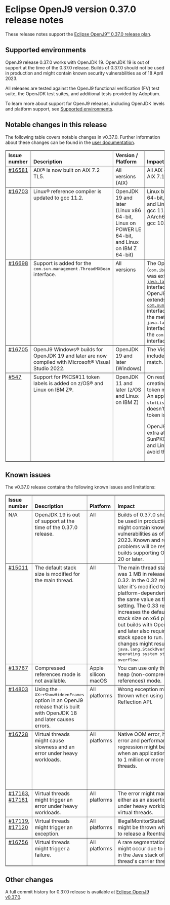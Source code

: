 <!--
* Copyright IBM Corp. and others 2023
*
* This program and the accompanying materials are made
* available under the terms of the Eclipse Public License 2.0
* which accompanies this distribution and is available at
* https://www.eclipse.org/legal/epl-2.0/ or the Apache
* License, Version 2.0 which accompanies this distribution and
* is available at https://www.apache.org/licenses/LICENSE-2.0.
*
* This Source Code may also be made available under the
* following Secondary Licenses when the conditions for such
* availability set forth in the Eclipse Public License, v. 2.0
* are satisfied: GNU General Public License, version 2 with
* the GNU Classpath Exception [1] and GNU General Public
* License, version 2 with the OpenJDK Assembly Exception [2].
*
* [1] https://www.gnu.org/software/classpath/license.html
* [2] https://openjdk.org/legal/assembly-exception.html
*
* SPDX-License-Identifier: EPL-2.0 OR Apache-2.0 OR GPL-2.0 WITH
* Classpath-exception-2.0 OR LicenseRef-GPL-2.0 WITH Assembly-exception
-->

# Eclipse OpenJ9 version 0.37.0 release notes

These release notes support the [Eclipse OpenJ9&trade; 0.37.0 release plan](https://projects.eclipse.org/projects/technology.openj9/releases/0.37.0/plan).

## Supported environments

OpenJ9 release 0.37.0 works with OpenJDK 19. OpenJDK 19 is out of support at the time of the 0.37.0 release. Builds of 0.37.0 should not be used in production and might contain known security vulnerabilities as of 18 April 2023.

All releases are tested against the OpenJ9 functional verification (FV) test suite, the OpenJDK test suites, and additional tests provided by Adoptium.

To learn more about support for OpenJ9 releases, including OpenJDK levels and platform support, see [Supported environments](https://eclipse.org/openj9/docs/openj9_support/index.html).

## Notable changes in this release

The following table covers notable changes in v0.37.0. Further information about these changes can be found in the [user documentation](https://www.eclipse.org/openj9/docs/version0.37/).

<table cellpadding="4" cellspacing="0" summary="" width="100%" rules="all" frame="border" border="1"><thead align="left">
<tr>
<th valign="bottom">Issue number</th>
<th valign="bottom">Description</th>
<th valign="bottom">Version / Platform</th>
<th valign="bottom">Impact</th>
</tr>
</thead>
<tbody>


<tr>
<td valign="top"><a href="https://github.com/eclipse-openj9/openj9/issues/16581">#16581</a></td>
<td valign="top">AIX&reg; is now built on AIX 7.2 TL5.</td>
<td valign="top">All versions (AIX)</td>
<td valign="top">All AIX compiles are now moved from AIX 7.1 TL5 to AIX 7.2 TL5.</td>
</tr>

<tr>
<td valign="top"><a href="https://github.com/eclipse-openj9/openj9/issues/16703">#16703</a></td>
<td valign="top">Linux&reg; reference compiler is updated to gcc 11.2.</td>
<td valign="top">OpenJDK 19 and later (Linux x86 64-bit, Linux on POWER LE 64-bit, and Linux on IBM Z 64-bit)</td>
<td valign="top"> Linux builds for platforms Linux x86 64-bit, Linux on POWER LE 64-bit, and Linux on IBM Z 64-bit now use gcc 11.2 instead of gcc 10.3. Linux AArch64 64-bit continues to use the gcc 10.3 compiler.</td>
</tr>

<tr>
<td valign="top"><a href="https://github.com/eclipse-openj9/openj9/issues/16698">#16698</a></td>
<td valign="top">Support is added for the <tt>com.sun.management.ThreadMXBean</tt> interface.</td>
<td valign="top">All versions</td>
<td valign="top">The OpenJ9 <a href="https://www.eclipse.org/openj9/docs/api-langmgmt/"><tt>ThreadMXbean</tt></a> interface (<tt>com.ibm.lang.management.ThreadMXBean</tt>) was extending the <a href="https://docs.oracle.com/javase/8/docs/api/java/lang/management/ThreadMXBean.html"><tt>java.lang.management.ThreadMXBean</tt></a> interface. With this release, the OpenJ9 <tt>ThreadMXBean</tt> interface extends the <a href="https://docs.oracle.com/javase/8/docs/jre/api/management/extension/com/sun/management/ThreadMXBean.html"><tt>com.sun.management.ThreadMXBean</tt></a> interface, whereby it now contains all the methods of the <tt>java.lang.management.ThreadMXBean</tt> interface with additional methods from the <tt>com.sun.management.ThreadMXBean</tt> interface.</td>
</tr>
<tr>
<td valign="top"><a href="https://github.com/eclipse-openj9/openj9/pull/16705">#16705</a></td>
<td valign="top">OpenJ9 Windows&reg; builds for OpenJDK 19 and later are now compiled with Microsoft&reg; Visual Studio 2022.</td>
<td valign="top">OpenJDK 19 and later (Windows)</td>
<td valign="top">The Visual Studio redistributable files included with the build are updated to match.</td>
</tr>

<tr>
<td valign="top"><a href="https://github.com/ibmruntimes/openj9-openjdk-jdk/pull/547">#547</a></td>
<td valign="top">Support for PKCS#11 token labels is added on z/OS&reg; and Linux on IBM Z&reg;.</td>
<td valign="top">OpenJDK 11 and later (z/OS and Linux on IBM Z)</td>
<td valign="top">On restarting an application, or creating or removing of tokens, the token might move to a different slot. An application that uses the <tt>slot</tt> or <tt>slotListIndex</tt> attributes might fail if it doesn’t first check which slot the token is in.

 OpenJ9 now supports the use of an extra attribute, <tt>tokenlabel</tt>, in the SunPKCS11 configuration file on z/OS and Linux on IBM Z, which helps to avoid this issue.</td>
</tr>

</tbody>
</table>

## Known issues

The v0.37.0 release contains the following known issues and limitations:

<table cellpadding="4" cellspacing="0" summary="" width="100%" rules="all" frame="border" border="1">
<thead align="left">
<tr>
<th valign="bottom">Issue number</th>
<th valign="bottom">Description</th>
<th valign="bottom">Platform</th>
<th valign="bottom">Impact</th>
<th valign="bottom">Workaround</th>
</tr>
</thead>

<tbody>
<tr>
<td valign="top">N/A</td>
<td valign="top">OpenJDK 19 is out of support at the time of the 0.37.0 release.</td>
<td valign="top">All</td>
<td valign="top">Builds of 0.37.0 should not be used in production and might contain known security vulnerabilities as of 18 April 2023. Known and reported problems will be resolved in builds supporting OpenJDK 20 or later.</td>
<td valign="top">Use builds supporting OpenJDK 20 or later when they are available.</td>
</tr>

<tr>
<td valign="top"><a href="https://github.com/eclipse-openj9/openj9/issues/15011">#15011</a></td>
<td valign="top">The default stack size is modified for the main thread.</td>
<td valign="top">All</td>
<td valign="top">The main thread stack size was 1 MB in releases prior to 0.32. In the 0.32 release and later it's modified to a smaller
platform-dependent value, the same value as the <tt>-Xmso</tt> setting. The 0.33 release increases the default <tt>-Xmso</tt> stack size
on x64 platforms, but builds with OpenJDK 17 and later also require more stack space to run. These changes might result in a
<tt>java.lang.StackOverflowError: operating system stack overflow</tt>.</td>
<td valign="top">Use <tt>-Xmso</tt> to set the default stack size. See the default value by using <tt>-verbose:sizes</tt>.</td>
</tr>

<tr>
<td valign="top"><a href="https://github.com/eclipse-openj9/openj9/issues/13767">#13767</a></td>
<td valign="top">Compressed references mode is not available.</td>
<td valign="top">Apple silicon macOS</td>
<td valign="top">You can use only the large heap (non-compressed references) mode.</td>
<td valign="top">None</td>
</tr>

<tr>
<td valign="top"><a href="https://github.com/eclipse-openj9/openj9/issues/14803">#14803</a></td>
<td valign="top">Using the <tt>-XX:+ShowHiddenFrames</tt> option in an OpenJ9 release that is built with OpenJDK 18 and later causes errors.</td>
<td valign="top">All platforms</td>
<td valign="top">Wrong exception might be thrown when using the Reflection API.</td>
<td valign="top">Avoid using the <tt>-XX:+ShowHiddenFrames</tt> option with OpenJDK 18 and later.</td>
</tr>

<tr>
<td valign="top"><a href="https://github.com/eclipse-openj9/openj9/issues/16728">#16728</a></td>
<td valign="top">Virtual threads might cause slowness and an error under heavy workloads.</td>
<td valign="top">All platforms</td>
<td valign="top">Native OOM error, heap OOM error and performance regression might be seen when an application is scaled to 1 million or more virtual threads.</td>
<td valign="top">Use <tt>-Xnocompressedrefs</tt> to mitigate the native OOM error. Increase <tt>-Xmx</tt> to mitigate the heap OOM error. Both options will also help mitigate the slowness.</td>
</tr>

<tr>
<td valign="top"><a href="https://github.com/eclipse-openj9/openj9/issues/17163">#17163</a>, <a href=https://github.com/eclipse-openj9/openj9/issues/17181>#17181</a></td>
<td valign="top">Virtual threads might trigger an error under heavy workloads.</td>
<td valign="top">All platforms</td>
<td valign="top">The error might manifest either as an assertion or hang under heavy workload of virtual threads.</td>
<td valign="top">Use a different GC policy to mitigate these errors.</td>
</tr>

<tr>
<td valign="top"><a href="https://github.com/eclipse-openj9/openj9/issues/17119">#17119</a>, <a href=https://github.com/eclipse-openj9/openj9/issues/17120>#17120</a></td>
<td valign="top">Virtual threads might trigger an exception.</td>
<td valign="top">All platforms</td>
<td valign="top">IllegalMonitorStateException might be thrown while trying to release a ReentrantLock.</td>
<td valign="top">Disable JIT inlining to mitigate this exception.</td>
</tr>

<tr>
<td valign="top"><a href="https://github.com/eclipse-openj9/openj9/issues/16756">#16756</a></td>
<td valign="top">Virtual threads might trigger a failure.</td>
<td valign="top">All platforms</td>
<td valign="top">A rare segmentation fault might occur due to corruption in the Java stack of a virtual thread's carrier thread.</td>
<td valign="top">None.</td>
</tr>

</tbody>
</table>

## Other changes

A full commit history for 0.37.0 release is available at [Eclipse OpenJ9 v0.37.0](https://github.com/eclipse-openj9/openj9/releases/tag/openj9-0.37.0).
